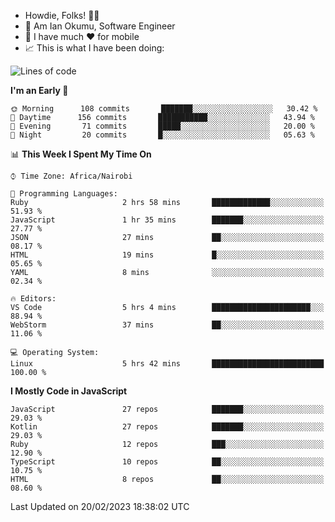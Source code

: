 
* Howdie, Folks! 👋🤓
* 🤪 Am Ian Okumu, Software Engineer
* 📱 I have much ❤️ for mobile
* 📈 This is what I have been doing:
  
<!-- <a href="https://otsembo.github.io/OtsemboPortfolio/" style="margin-right:.5%; margin-top=.5%;">
  <img align="center" src="https://github-readme-stats.vercel.app/api/top-langs/?username=otsembo&layout=compact" />
</a> -->

<!--START_SECTION:waka-->
![Lines of code](https://img.shields.io/badge/From%20Hello%20World%20I%27ve%20Written-2%20Million%20lines%20of%20code-blue)

**I'm an Early 🐤** 

```text
🌞 Morning      108 commits       ███████░░░░░░░░░░░░░░░░░░   30.42 % 
🌆 Daytime      156 commits       ███████████░░░░░░░░░░░░░░   43.94 % 
🌃 Evening       71 commits       █████░░░░░░░░░░░░░░░░░░░░   20.00 % 
🌙 Night         20 commits       █░░░░░░░░░░░░░░░░░░░░░░░░   05.63 % 

```


📊 **This Week I Spent My Time On** 

```text
⌚︎ Time Zone: Africa/Nairobi

💬 Programming Languages: 
Ruby                     2 hrs 58 mins       █████████████░░░░░░░░░░░░   51.93 % 
JavaScript               1 hr 35 mins        ███████░░░░░░░░░░░░░░░░░░   27.77 % 
JSON                     27 mins             ██░░░░░░░░░░░░░░░░░░░░░░░   08.17 % 
HTML                     19 mins             █░░░░░░░░░░░░░░░░░░░░░░░░   05.65 % 
YAML                     8 mins              ░░░░░░░░░░░░░░░░░░░░░░░░░   02.34 % 

🔥 Editors: 
VS Code                  5 hrs 4 mins        ██████████████████████░░░   88.94 % 
WebStorm                 37 mins             ██░░░░░░░░░░░░░░░░░░░░░░░   11.06 % 

💻 Operating System: 
Linux                    5 hrs 42 mins       █████████████████████████   100.00 % 

```

**I Mostly Code in JavaScript** 

```text
JavaScript               27 repos            ███████░░░░░░░░░░░░░░░░░░   29.03 % 
Kotlin                   27 repos            ███████░░░░░░░░░░░░░░░░░░   29.03 % 
Ruby                     12 repos            ███░░░░░░░░░░░░░░░░░░░░░░   12.90 % 
TypeScript               10 repos            ██░░░░░░░░░░░░░░░░░░░░░░░   10.75 % 
HTML                     8 repos             ██░░░░░░░░░░░░░░░░░░░░░░░   08.60 % 

```



 Last Updated on 20/02/2023 18:38:02 UTC
<!--END_SECTION:waka-->

<br />
<br />
<br />
<br />
<br />
  
  </div>
<!---
otsembo/otsembo is a ✨ special ✨ repository because its `README.md` (this file) appears on your GitHub profile.
You can click the Preview link to take a look at your changes.
--->
